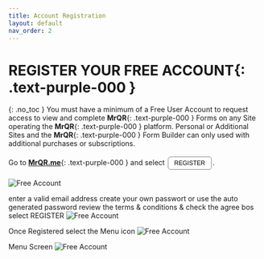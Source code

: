 ```yaml
---
title: Account Registration
layout: default
nav_order: 2
---
```

<html>
<head>
<style>
.button {
  padding: 5px 12px;
  text-align: center;
  text-decoration: none;
  display: inline-block;
  font-size: 12px;
  margin: 4px 2px;
  cursor: pointer; }
.button1 {background-color: #000000;} /* Black */
.button2 {background-color: white;}
.button3 {background-color: red;}
.button4 {background-color: #4338CA;} /* MrQR Purple */
.button5 {background-color: white;}
.button1 {color: white;}
.button2 {color: black;}
.button3 {color: white;}
.button4 {color: white;}
.button5 {color: black;}
.button1 {border: none;}
.button2 {border: 1px solid grey}
.button3 {border: none;}
.button4 {border: none;}
.button5 {border: 1px;}  /* MrQR Purple */
.button5 {border-color: #4338CA;}  /* MrQR Purple */ 
.button1 {border-radius: 5px;}
.button2 {border-radius: 5px;}
.button3 {border-radius: 12px;}
.button4 {border-radius: 12px;}
.button5 {border-radius: 12px;}
  
</style>
</head>
</html>

# **REGISTER YOUR FREE ACCOUNT**{: .text-purple-000 }
{: .no_toc }
You must have a minimum of a Free User Account to request access to view and complete **MrQR**{: .text-purple-000 } Forms on any Site operating the **MrQR**{: .text-purple-000 } platform. Personal or Additional Sites and the **MrQR**{: .text-purple-000 } Form Builder can only used with additional purchases or subscriptions.

Go to **[MrQR.me](https://mrqr.me/)**{: .text-purple-000 } and select <button class="button button2">REGISTER</button>.

![Free Account](/update/Images/register-account-1.png "RESGISTER")

enter a valid email address
create your own passwort or use the auto generated password
review the terms & conditions & check the agree bos
select REGISTER
![Free Account](/update/Images/register-account-2.png "RESGISTER")

Once Registered select the Menu icon
![Free Account](/update/Images/register-account-3.png "RESGISTER")

Menu Screen
![Free Account](/update/Images/register-account-4.png "RESGISTER")
